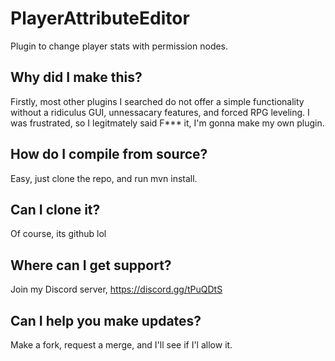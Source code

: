 # PlayerAttributeEditor
Plugin to change player stats with permission nodes.

## Why did I make this?

Firstly, most other plugins I searched do not offer a simple functionality without a ridiculus GUI, unnessacary features,
and forced RPG leveling. I was frustrated, so I legitmately said F*** it, I'm gonna make my own plugin.

## How do I compile from source?

Easy, just clone the repo, and run mvn install.

## Can I clone it?

Of course, its github lol

## Where can I get support?

Join my Discord server, https://discord.gg/tPuQDtS

## Can I help you make updates?

Make a fork, request a merge, and I'll see if I'l allow it.

